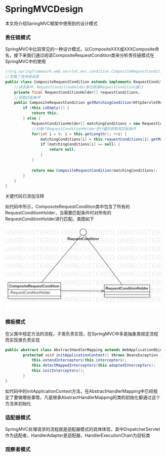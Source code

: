 # SpringMVCDesign

本文将介绍SpringMVC框架中使用到的设计模式

### 责任链模式

SpringMVC中比较常见的一种设计模式，以CompositeXXX或XXXComposite命名，接下来我们通过阅读CompositeRequestCondition类来分析责任链模式在SpringMVC中的使用

```java
//org.springframework.web.servlet.mvc.condition.CompositeRequestCondition
//忽略了具体继承类
public class CompositeRequestCondition extends implements RequestCondition {
	//请求条件，RequestConditionHolder类也继承RequestCondition接口
    private final RequestConditionHolder[] requestConditions;
	//获取匹配条件
    public CompositeRequestCondition getMatchingCondition(HttpServletRequest request) {
        if (this.isEmpty()) {
            return this;
        } else {
            RequestConditionHolder[] matchingConditions = new RequestConditionHolder[this.getLength()];
			//对每个RequestConditionHolder进行遍历获取其匹配条件
            for(int i = 0; i < this.getLength(); ++i) {
                matchingConditions[i] = this.requestConditions[i].getMatchingCondition(request);
                if (matchingConditions[i] == null) {
                    return null;
                }
            }

            return new CompositeRequestCondition(matchingConditions);
        }
    }
}
```

关键代码已添加注释

如代码中所示，ComposoteRequestCondition类中包含了所有的RequestConditionHolder，当需要匹配条件时对所有的RequestConditionHolder进行匹配。类图如下

![](./pic/Composite.png)

### 模板模式

在父类中规定方法的流程，子类负责实现，在SpringMVC中多是抽象类规定流程而实现类负责实现

```java
public abstract class AbstractHandlerMapping extends WebApplicationObjectSupport{
        protected void initApplicationContext() throws BeansException {
            this.extendInterceptors(this.interceptors);
            this.detectMappedInterceptors(this.adaptedInterceptors);
            this.initInterceptors();
        }
}
```

如代码中的initApplicationContext方法，在AbstractHandlerMapping中已经规定了要做哪些事情，凡是继承AbstractHandlerMapping的类的初始化都通过这个方法来初始化

### 适配器模式

SpringMVC处理请求的流程就是适配器模式的具体体现，其中DispatcherServlet作为适配者，HandlerAdapter是适配器，HandlerExecutionChain为目标类

### 观察者模式